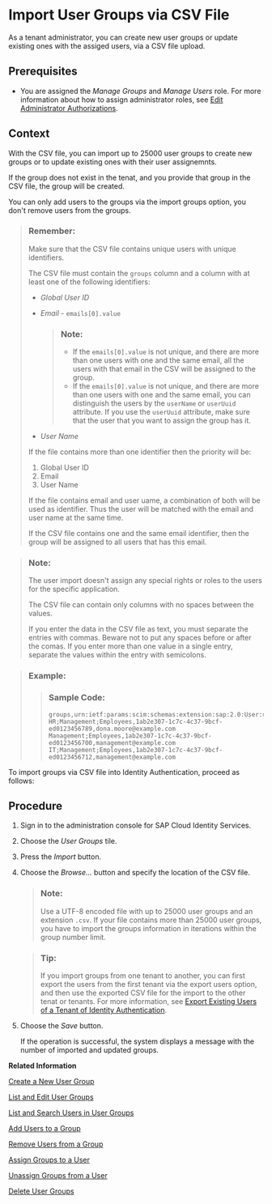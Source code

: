 <!-- loiodaf96bd4bdcf4f1b99b33f4d57db6ca8 -->

# Import User Groups via CSV File

As a tenant administrator, you can create new user groups or update existing ones with the assiged users, via a CSV file upload.



## Prerequisites

-   You are assigned the *Manage Groups* and *Manage Users* role. For more information about how to assign administrator roles, see [Edit Administrator Authorizations](edit-administrator-authorizations-86ee374.md).




## Context

With the CSV file, you can import up to 25000 user groups to create new groups or to update existing ones with their user assignemnts.

If the group does not exist in the tenat, and you provide that group in the CSV file, the group will be created.

You can only add users to the groups via the import groups option, you don't remove users from the groups.

> ### Remember:  
> Make sure that the CSV file contains unique users with unique identifiers.
> 
> The CSV file must contain the `groups` column and a column with at least one of the following identifiers:
> 
> -   *Global User ID*
> -   *Email* - `emails[0].value`
> 
>     > ### Note:  
>     > -   If the `emails[0].value` is not unique, and there are more than one users with one and the same email, all the users with that email in the CSV will be assigned to the group.
>     > -   If the `emails[0].value` is not unique, and there are more than one users with one and the same email, you can distinguish the users by the `userName` or `userUuid` attribute. If you use the `userUuid` attribute, make sure that the user that you want to assign the group has it.
> 
> -   *User Name*
> 
> If the file contains more than one identifier then the priority will be:
> 
> 1.  Global User ID
> 2.  Email
> 3.  User Name
> 
> If the file contains email and user uame, a combination of both will be used as identifier. Thus the user will be matched with the email and user name at the same time.
> 
> If the CSV file contains one and the same email identifier, then the group will be assigned to all users that has this email.

> ### Note:  
> The user import doesn't assign any special rights or roles to the users for the specific application.
> 
> The CSV file can contain only columns with no spaces between the values.
> 
> If you enter the data in the CSV file as text, you must separate the entries with commas. Beware not to put any spaces before or after the comas. If you enter more than one value in a single entry, separate the values within the entry with semicolons.

> ### Example:  
> > ### Sample Code:  
> > ```
> > groups,urn:ietf:params:scim:schemas:extension:sap:2.0:User:userUuid,emails[0].value
> > HR;Management;Employees,1ab2e307-1c7c-4c37-9bcf-ed0123456789,dona.moore@example.com
> > Management;Employees,1ab2e307-1c7c-4c37-9bcf-ed0123456700,management@example.com
> > IT;Management;Employees,1ab2e307-1c7c-4c37-9bcf-ed0123456712,management@example.com
> > ```

To import groups via CSV file into Identity Authentication, proceed as follows:



## Procedure

1.  Sign in to the administration console for SAP Cloud Identity Services.

2.  Choose the *User Groups* tile.

3.  Press the *Import* button.

4.  Choose the *Browse...* button and specify the location of the CSV file.

    > ### Note:  
    > Use a UTF-8 encoded file with up to 25000 user groups and an extension `.csv`. If your file contains more than 25000 user groups, you have to import the groups information in iterations within the group number limit.

    > ### Tip:  
    > If you import groups from one tenant to another, you can first export the users from the first tenant via the export users option, and then use the exported CSV file for the import to the other tenat or tenants. For more information, see [Export Existing Users of a Tenant of Identity Authentication](export-existing-users-of-a-tenant-of-identity-authentication-40c29d2.md).

5.  Choose the *Save* button.

    If the operation is successful, the system displays a message with the number of imported and updated groups.


**Related Information**  


[Create a New User Group](create-a-new-user-group-b1b638d.md "As a tenant administrator you can create new user groups in the tenant via the administration console for SAP Cloud Identity Services.")

[List and Edit User Groups](list-and-edit-user-groups-5e8a55c.md "As a tenant administrator, you can list and edit information about the user groups in a tenant in the administration console for SAP Cloud Identity Services.")

[List and Search Users in User Groups](list-and-search-users-in-user-groups-4ac340a.md "As a tenant administrator, you can list and view information about the users in a user group in a tenant in the administration console for SAP Cloud Identity Services.")

[Add Users to a Group](add-users-to-a-group-d2e1a01.md "As a tenant administrator, you can add one or more users created for a specific tenant to a group via the administration console for SAP Cloud Identity Services.")

[Remove Users from a Group](remove-users-from-a-group-301fdb7.md "As a tenant administrator, you can remove one, more than one, or all users added to a group via the administration console for SAP Cloud Identity Services.")

[Assign Groups to a User](assign-groups-to-a-user-bfdeb9c.md "As a tenant administrator, you can assign one or more groups created for a specific tenant to a user via the administration console for SAP Cloud Identity Services.")

[Unassign Groups from a User](unassign-groups-from-a-user-4353735.md "As a tenant administrator, you can unassign one or more groups that are assigned to a user via the administration console for SAP Cloud Identity Services.")

[Delete User Groups](delete-user-groups-9853912.md "As a tenant administrator, you can delete one or more user groups in administration console for SAP Cloud Identity Services.")

